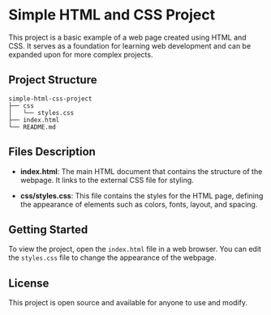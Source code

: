 # Simple HTML and CSS Project

This project is a basic example of a web page created using HTML and CSS. It serves as a foundation for learning web development and can be expanded upon for more complex projects.

## Project Structure

```
simple-html-css-project
├── css
│   └── styles.css
├── index.html
└── README.md
```

## Files Description

- **index.html**: The main HTML document that contains the structure of the webpage. It links to the external CSS file for styling.
  
- **css/styles.css**: This file contains the styles for the HTML page, defining the appearance of elements such as colors, fonts, layout, and spacing.

## Getting Started

To view the project, open the `index.html` file in a web browser. You can edit the `styles.css` file to change the appearance of the webpage.

## License

This project is open source and available for anyone to use and modify.